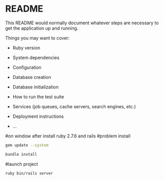 # README

This README would normally document whatever steps are necessary to get the
application up and running.

Things you may want to cover:

* Ruby version

* System dependencies

* Configuration

* Database creation

* Database initialization

* How to run the test suite

* Services (job queues, cache servers, search engines, etc.)

* Deployment instructions

* ...

#on window after install ruby 2.7.6 and rails
#problem install 

```bash
gem update --system
```

```bash
bundle install
```

#launch project

```bash
ruby bin/rails server
```